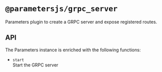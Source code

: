 
# `@parametersjs/grpc_server`

Parameters plugin to create a GRPC server and expose registered routes.

## API

The Parameters instance is enriched with the following functions:

* `start`   
  Start the GRPC server
